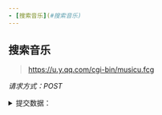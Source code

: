 ```yaml
---
- [搜索音乐](#搜索音乐)
---
```


## 搜索音乐

> https://u.y.qq.com/cgi-bin/musicu.fcg

*请求方式：POST*

<details>
<summary>提交数据：</summary>

```json
{
        "comm": {
            "ct": "19",
            "cv": "1910"
        },
        "music": {
            "method": "DoSearchForQQMusicDesktop",
            "module": "music.search.SearchCgiService",
            "param": {
                "num_per_page": 1,
                "page_num": 1,
                "query": ""
            }
        }
    }
```

| 字段   | 类型 | 内容     | 备注         |
| ------ | ---- | -------- | ------------ |
| query | strin  | 搜索的歌曲名  | 必填      |
| page_num | num | 搜索的页数  | 必填 0也可以 |
| num_per_page     | num  | 返回的数据条数 | 必填 最小值为1       |

</details>